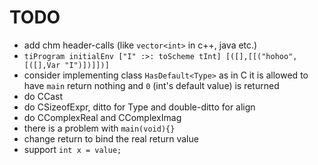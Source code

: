 # TODO

- add chm header-calls (like `vector<int>` in c++, java etc.)
- `tiProgram initialEnv ["I" :>: toScheme tInt] [([],[[("hohoo", [([],Var "I")])]])]`
- consider implementing class `HasDefault<Type>` as in C it is allowed to have `main` return nothing and `0` (int's default value) is returned
- do CCast
- do CSizeofExpr, ditto for Type and double-ditto for align
- do CComplexReal and CComplexImag
- there is a problem with `main(void){}`
- change return to bind the real return value
- support `int x = value;`
